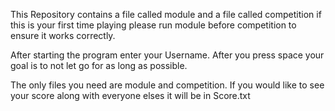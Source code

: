 This Repository contains a file called module and a file called competition if this is your first time 
playing please run module before competition to ensure it works correctly.

After starting the program enter your Username. After you press space your goal is to not let go for as long
as possible.

The only files you need are module and competition. If you would like to see your score along with everyone elses it will be in Score.txt
